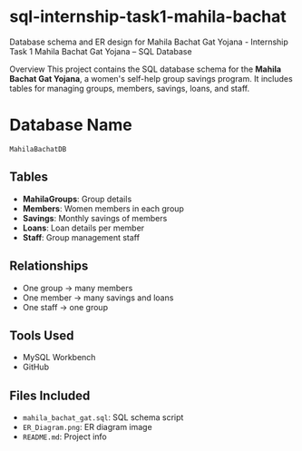 # sql-internship-task1-mahila-bachat
Database schema and ER design for Mahila Bachat Gat Yojana - Internship Task 1
Mahila Bachat Gat Yojana – SQL Database

Overview
This project contains the SQL database schema for the **Mahila Bachat Gat Yojana**, a women's self-help group savings program. It includes tables for managing groups, members, savings, loans, and staff.

# Database Name
`MahilaBachatDB`

## Tables
- **MahilaGroups**: Group details  
- **Members**: Women members in each group  
- **Savings**: Monthly savings of members  
- **Loans**: Loan details per member  
- **Staff**: Group management staff

## Relationships
- One group → many members  
- One member → many savings and loans  
- One staff → one group

## Tools Used
- MySQL Workbench   
- GitHub

## Files Included
- `mahila_bachat_gat.sql`: SQL schema script  
- `ER_Diagram.png`: ER diagram image  
- `README.md`: Project info

